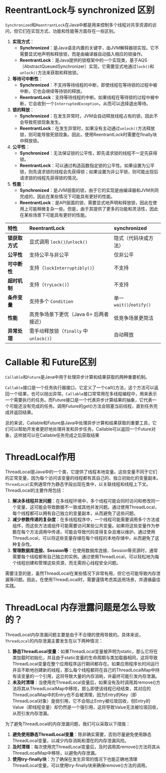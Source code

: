 # ReentrantLock与 synchronized 区别

`Synchronized`和`ReentrantLock`在Java中都是用来控制多个线程对共享资源的访问，但它们在实现方式、功能和性能等方面存在一些区别。

1. **实现方式**：
   - **Synchronized**：是Java语言内置的关键字，由JVM解释器锁实现。它不需要显式地声明和释放锁，而是由编译器自动插入相应的锁操作。
   - **ReentrantLock**：是Java提供的锁框架中的一个实现类，基于AQS（AbstractQueuedSynchronizer）实现。它需要显式地通过`lock()`和`unlock()`方法来获取和释放锁。
2. **等待可中断性**：
   - **Synchronized**：不支持等待线程的中断，即使线程在等待锁的过程中被中断，它也会继续等待锁的释放。
   - **ReentrantLock**：支持等待线程的中断。如果线程在等待锁的过程中被中断，它会收到一个`InterruptedException`，从而可以选择退出等待。
3. **锁的释放**：
   - **Synchronized**：在发生异常时，JVM会自动释放线程占有的锁，因此不会导致死锁现象发生。
   - **ReentrantLock**：在发生异常时，如果没有主动通过`unlock()`方法释放锁，则可能导致死锁现象。因此，使用ReentrantLock时需要在finally块中释放锁。
4. **公平性**：
   - **Synchronized**：无法保证锁的公平性，即先请求锁的线程不一定先获得锁。
   - **ReentrantLock**：可以通过构造函数指定锁的公平性。如果设置为公平锁，则先请求锁的线程会先获得锁；如果设置为非公平锁，则可能出现后请求锁的线程先获得锁的情况。
5. **性能**：
   - **Synchronized**：是JVM层面的锁，由于它的实现是由编译器和JVM共同完成的，因此在某些情况下可能具有更好的性能。
   - **ReentrantLock**：是API层面的锁，需要显式地声明和释放锁，因此在使用上可能稍微复杂一些。但是，由于其提供了更多的功能和灵活性，因此在某些场景下可能具有更好的性能。

| **特性**       | **ReentrantLock**                       | **synchronized**         |
| :------------- | :-------------------------------------- | :----------------------- |
| **锁获取方式** | 显式调用 `lock()`/`unlock()`            | 隐式（代码块或方法）     |
| **公平性**     | 支持公平与非公平                        | 仅非公平                 |
| **可中断性**   | 支持（`lockInterruptibly()`）           | 不支持                   |
| **超时机制**   | 支持（`tryLock()`）                     | 不支持                   |
| **条件变量**   | 支持多个 `Condition`                    | 单一 `wait()`/`notify()` |
| **性能**       | 高竞争场景下更优（Java 6+ 后两者接近）  | 低竞争场景更简洁         |
| **异常处理**   | 需手动释放锁（`finally` 中 `unlock()`） | 自动释放                 |

# Callable 和 Future区别

`Callable`和`Future`是Java中用于处理异步计算和结果获取的两种重要机制。

`Callable`接口是一个任务执行器接口，它定义了一个call()方法，这个方法可以返回一个结果，也可以抛出异常。`Callable`接口常常用在多线程编程中，用来表示一个需要执行的任务。而Future接口是一个代表异步计算结果的抽象，它代表一个可能还没有完成的任务。调用Future的get()方法会阻塞当前线程，直到任务完成并返回结果。

总的来说，Callable和Future是Java中处理异步计算和结果获取的重要工具，它们可以帮助开发者更好地处理并发和异步任务。Callable可以返回一个Future对象，这样就可以在Callable任务完成之后获取结果

# ThreadLocal作用

ThreadLocal是Java中的一个类，它提供了线程本地变量。这些变量不同于它们的正常变量，因为每个访问该变量的线程都有其自己的、独立初始化的变量副本。`ThreadLocal`实例通常作为静态字段出现在类中，以关联线程和线程上下文。ThreadLocal的主要作用包括：

1. **解决多线程并发问题**：在多线程环境中，多个线程可能会同时访问和修改同一个变量，这可能会导致数据不一致或其他并发问题。通过使用ThreadLocal，每个线程都可以拥有自己独立的变量副本，从而避免了这些问题。
2. **减少参数传递的复杂度**：在多线程程序中，一个线程可能需要调用多个方法或组件，而这些方法或组件可能需要访问某些公共变量。如果将这些变量作为参数在每个方法调用中传递，可能会导致代码变得复杂且难以维护。通过使用ThreadLocal，可以将这些变量存储在每个线程的本地存储中，从而避免了这种复杂性。
3. **管理数据库连接、Session等**：在使用数据库连接、Session等资源时，通常需要每个线程都有自己独立的实例。通过使用ThreadLocal，可以轻松地为每个线程创建和管理这些资源，而无需担心线程安全问题。

需要注意的是，虽然ThreadLocal在某些情况下非常有用，但它也可能导致内存泄漏等问题。因此，在使用ThreadLocal时，需要谨慎考虑其适用场景，并遵循最佳实践。

# ThreadLocal 内存泄露问题是怎么导致的？

ThreadLocal内存泄漏问题主要是由于不合理的使用导致的。具体来说，`ThreadLocal`的内存泄漏主要发生在以下两种情况：

1. **静态ThreadLocal变量**：如果ThreadLocal变量被声明为static，那么它将在类加载时初始化，并且由于static变量的生命周期与类加载器相同，这将导致ThreadLocal变量在整个应用程序运行期间都存在。如果应用程序长时间运行并且不断地创建新的线程，那么每个线程都将在自己的ThreadLocalMap中持有该变量的一个引用，这将导致大量的内存消耗，并最终可能引发内存泄漏。
2. **未及时清理**：当使用完ThreadLocal变量后，如果没有及时调用其remove()方法将其从ThreadLocalMap中移除，那么即使该线程已经结束，其对应的ThreadLocalMap中的Entry也不会被清理，因为Entry的Key（即ThreadLocal对象）是弱引用，它不会阻止Entry被垃圾回收，但Entry的Value（即线程变量）却仍然是一个强引用，这将导致Value无法被垃圾回收，从而引发内存泄漏。

为了避免ThreadLocal的内存泄漏问题，我们可以采取以下措施：

1. **避免使用静态ThreadLocal变量**：除非确实需要，否则尽量避免使用静态ThreadLocal变量，以减少内存消耗和潜在的内存泄漏风险。
2. **及时清理**：每次使用完ThreadLocal变量后，及时调用其remove()方法将其从ThreadLocalMap中移除，以避免内存泄漏。
3. **使用try-finally块**：为了确保在发生异常的情况下也能正确地清理ThreadLocal变量，可以使用try-finally块来确保remove()方法的调用。
